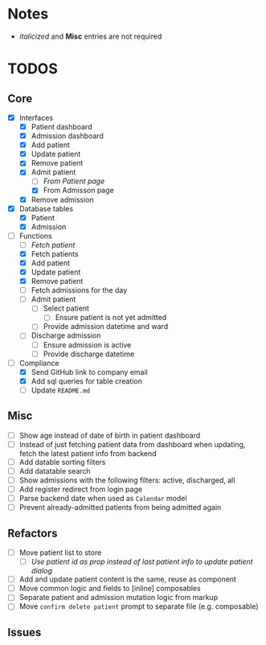 # Notes

- _italicized_ and **Misc** entries are not required

# TODOS

## Core

- [x] Interfaces
  - [x] Patient dashboard
  - [x] Admission dashboard
  - [x] Add patient
  - [x] Update patient
  - [x] Remove patient
  - [x] Admit patient
    - [ ] _From Patient page_
    - [x] From Admisson page
  - [x] Remove admission
- [x] Database tables
  - [x] Patient
  - [x] Admission
- [ ] Functions
  - [ ] _Fetch patient_
  - [x] Fetch patients
  - [x] Add patient
  - [x] Update patient
  - [x] Remove patient
  - [ ] Fetch admissions for the day
  - [ ] Admit patient
    - [ ] Select patient
      - [ ] Ensure patient is not yet admitted
    - [ ] Provide admission datetime and ward
  - [ ] Discharge admission
    - [ ] Ensure admission is active
    - [ ] Provide discharge datetime
- [ ] Compliance
  - [x] Send GitHub link to company email
  - [x] Add sql queries for table creation
  - [ ] Update `README.md`

## Misc

- [ ] Show age instead of date of birth in patient dashboard
- [ ] Instead of just fetching patient data from dashboard when updating, fetch the latest patient info from backend
- [ ] Add datable sorting filters
- [ ] Add datatable search
- [ ] Show admissions with the following filters: active, discharged, all
- [ ] Add register redirect from login page
- [ ] Parse backend date when used as `Calendar` model
- [ ] Prevent already-admitted patients from being admitted again

## Refactors

- [ ] Move patient list to store
  - [ ] _Use patient id as prop instead of last patient info to update patient dialog_
- [ ] Add and update patient content is the same, reuse as component
- [ ] Move common logic and fields to \[inline\] composables
- [ ] Separate patient and admission mutation logic from markup
- [ ] Move `confirm delete patient` prompt to separate file (e.g. composable)

## Issues

